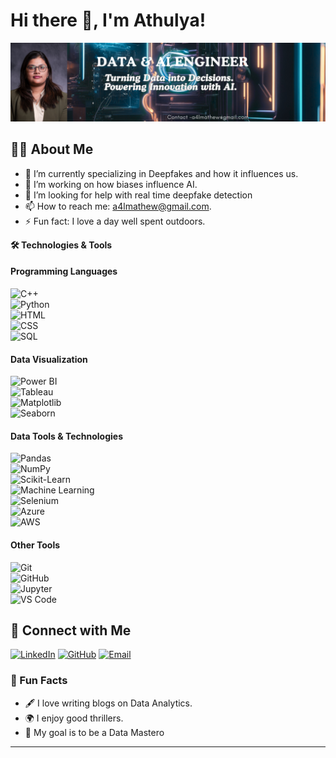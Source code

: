 

# Hi there 👋, I'm Athulya!

![Professional Banner](Athulya_Profile.png)


## 👩‍💻 About Me
- 🌱 I’m currently specializing in Deepfakes and how it influences us.
- 💼 I’m working on how biases influence AI.
- 🤔 I’m looking for help with real time deepfake detection
- 📫 How to reach me: a4lmathew@gmail.com.
- ⚡ Fun fact: I love a day well spent outdoors.

 **🛠️ Technologies & Tools**

#### **Programming Languages**  
![C++](https://img.shields.io/badge/-C++-00599C?logo=c%2B%2B&logoColor=white&style=flat-square)  
![Python](https://img.shields.io/badge/-Python-3776AB?logo=python&logoColor=white&style=flat-square)  
![HTML](https://img.shields.io/badge/-HTML-E34F26?logo=html5&logoColor=white&style=flat-square)  
![CSS](https://img.shields.io/badge/-CSS-1572B6?logo=css3&logoColor=white&style=flat-square)  
![SQL](https://img.shields.io/badge/-SQL-4479A1?logo=postgresql&logoColor=white&style=flat-square)  

#### **Data Visualization**  
![Power BI](https://img.shields.io/badge/-Power_BI-F2C811?logo=power-bi&logoColor=black&style=flat-square)  
![Tableau](https://img.shields.io/badge/-Tableau-E97627?logo=tableau&logoColor=white&style=flat-square)  
![Matplotlib](https://img.shields.io/badge/-Matplotlib-11557C?logo=python&logoColor=white&style=flat-square)  
![Seaborn](https://img.shields.io/badge/-Seaborn-3776AB?logo=python&logoColor=white&style=flat-square)  

#### **Data Tools & Technologies**  
![Pandas](https://img.shields.io/badge/-Pandas-150458?logo=pandas&logoColor=white&style=flat-square)  
![NumPy](https://img.shields.io/badge/-NumPy-013243?logo=numpy&logoColor=white&style=flat-square)  
![Scikit-Learn](https://img.shields.io/badge/-Scikit--Learn-F7931E?logo=scikit-learn&logoColor=black&style=flat-square)  
![Machine Learning](https://img.shields.io/badge/-Machine%20Learning-102230?logo=tensorflow&logoColor=orange&style=flat-square)  
![Selenium](https://img.shields.io/badge/-Selenium-43B02A?logo=selenium&logoColor=white&style=flat-square)  
![Azure](https://img.shields.io/badge/-Azure-0078D7?logo=microsoft-azure&logoColor=white&style=flat-square)  
![AWS](https://img.shields.io/badge/-AWS-232F3E?logo=amazon-aws&logoColor=white&style=flat-square)  

#### **Other Tools**  
![Git](https://img.shields.io/badge/-Git-F05032?logo=git&logoColor=white&style=flat-square)  
![GitHub](https://img.shields.io/badge/-GitHub-181717?logo=github&logoColor=white&style=flat-square)  
![Jupyter](https://img.shields.io/badge/-Jupyter-F37626?logo=jupyter&logoColor=white&style=flat-square)  
![VS Code](https://img.shields.io/badge/-VS%20Code-007ACC?logo=visual-studio-code&logoColor=white&style=flat-square)  


## 🔗 Connect with Me
[![LinkedIn](https://img.shields.io/badge/-LinkedIn-0077B5?logo=linkedin&logoColor=white&style=flat-square)](www.linkedin.com/in/athulya-mathew)
[![GitHub](https://img.shields.io/badge/-GitHub-181717?logo=github&logoColor=white&style=flat-square)](https://github.com/lizathulya)
[![Email](https://img.shields.io/badge/-Email-EA4335?logo=gmail&logoColor=white&style=flat-square)](a4lmathew@gmail.com)


### 🌟 Fun Facts
- 🖋️ I love writing blogs on Data Analytics.
- 🌍 I enjoy good thrillers.
- 🎯 My goal is to be a Data Mastero

---


